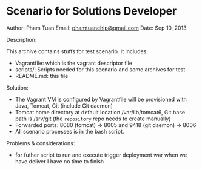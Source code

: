 Scenario for Solutions Developer
=======

Author: Pham Tuan
Email: phamtuanchip@gmail.com
Date:  Sep 10, 2013


Description:

This archive contains stuffs for test scenario. It includes:
  - Vagrantfile: which is the vagrant descriptor file
  - scripts/: Scripts needed for this scenario and some archives for test
  - README.md: this file


Solution:

  - The Vagrant VM is configured by Vagrantfile will be provisioned with Java, Tomcat, Git (include Git daemon) 
  - Tomcat home directory at default location /var/lib/tomcat6, Git base path is /srv/git (the `repository` repo needs to create manually)
  - Forwarded ports: 8080 (tomcat) => 8005 and 9418 (git daemon) => 8006
  - All scenario processes is in the bash script.  


Problems & considerations:
  -  for futher script to run and execute trigger deployment war when we have deliver I have no time to finish